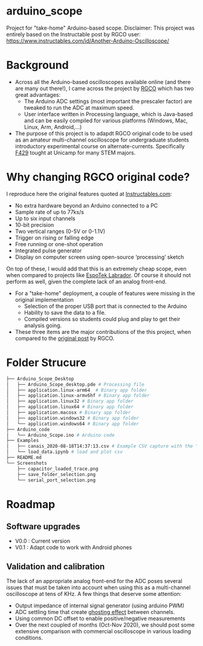 # arduino_scope
Project for "take-home" Arduino-based scope.
Disclaimer: This project was entirely based on the Instructable post by RGCO user: https://www.instructables.com/id/Another-Arduino-Oscilloscope/

# Background
* Across all the Arduino-based oscilloscopes available online (and there are many out there!), I came across the project by [RGCO](https://www.instructables.com/id/Another-Arduino-Oscilloscope/) which has two great advantages: 
  * The Arduino ADC settings (most important the prescaler factor) are tweaked to run the ADC at maximum speed.
  * User interface written in Processing language, which is Java-based and can be easily compiled for various platforms (Windows, Mac, Linux, Arm, Android,...)
* The purpose of this project is to adapdt RGCO original code to be used as an amateur multi-channel oscilloscope for undergraduate students introductory experimental course on alternate-currents. Specifically [F429](https://www.dac.unicamp.br/sistemas/catalogos/grad/catalogo2020/coordenadorias/0029/0029.html#F%20429) tought at Unicamp for many STEM majors.
# Why changing RGCO original code? 
I reproduce here the original features quoted at [Instructables.com]( https://www.instructables.com/id/Another-Arduino-Oscilloscope/):
  * No extra hardware beyond an Arduino connected to a PC
  * Sample rate of up to 77ks/s
  * Up to six input channels
  * 10-bit precision
  * Two vertical ranges (0-5V or 0-1.1V)
  * Trigger on rising or falling edge
  * Free running or one-shot operation
  * Integrated pulse generator
  * Display on computer screen using open-source ‘processing’ sketch
  
On top of these, I would add that this is an extremely cheap scope, even when compared to projects like [EspoTek Labrador](https://github.com/EspoTek/Labrador). Of course it should not perform as well, given the complete lack of an analog front-end.
* For a "take-home" deployment, a couple of features were missing in the original implementation
  * Selection of the proper USB port that is connected to the Arduino
  * Hability to save the data to a file.
  * Compiled versions so students could plug and play to get their analysis going.
* These three items are the major contributions of the this project, when compared to the [original post](https://www.instructables.com/id/Another-Arduino-Oscilloscope/) by RGCO.
# Folder Strucure
```bash
├── Arduino_Scope_Desktop 
│   ├── Arduino_Scope_desktop.pde # Processing file
│   ├── application.linux-arm64  # Binary app folder
│   ├── application.linux-armv6hf # Binary app folder
│   ├── application.linux32 # Binary app folder
│   ├── application.linux64 # Binary app folder
│   ├── application.macosx # Binary app folder
│   ├── application.windows32 # Binary app folder
│   └── application.windows64 # Binary app folder
├── Arduino_code
│   └── Arduino_Scope.ino # Arduino code 
├── Examples
│   ├── canais_2020-08-18T14:37:13.csv # Example CSV capture with the "save" button
│   └── load_data.ipynb # load and plot csv
├── README.md
└── Screenshots
    ├── capacitor_loaded_trace.png
    ├── save_folder_selection.png
    └── serial_port_selection.png
```
# Roadmap
## Software upgrades
* V0.0 : Current version
* V0.1 : Adapt code to work with Android phones
## Validation and calibration
The lack of an appropriate analog front-end for the ADC poses several issues that must be taken into account when using this as a multi-channel oscilloscope at tens of KHz. A few things that deserve some attention:
   * Output impedance of internal signal generator (using arduino PWM)
   * ADC settling time that create [ghosting effect](https://knowledge.ni.com/KnowledgeArticleDetails?id=kA00Z0000019KzzSAE&l=en-US) between channels.
   * Using common DC offset to enable positive/negative measurements
   * Over the next coupled of months (Oct-Nov 2020), we should post some extensive comparison with commercial oscilloscope in various loading conditions.
  
